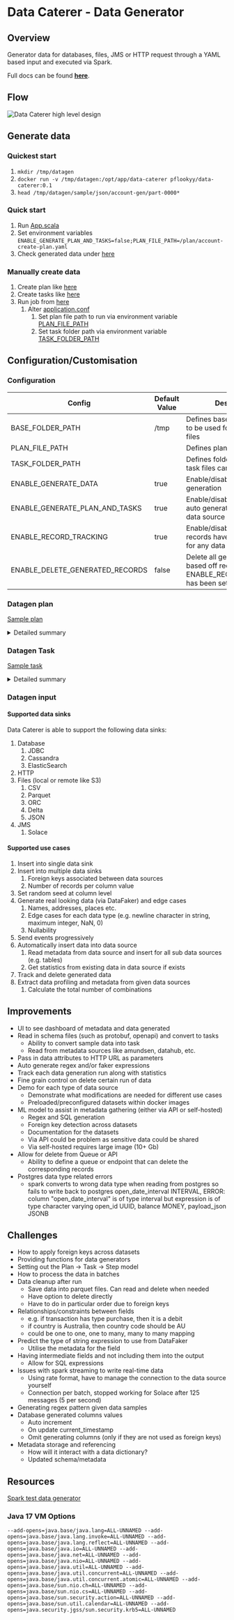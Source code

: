 # Data Caterer - Data Generator

## Overview

Generator data for databases, files, JMS or HTTP request through a YAML based input and executed via Spark.
  
Full docs can be found [**here**](https://pflooky.github.io/data-caterer-docs/).

## Flow

![Data Caterer high level design](design/high-level-design.png "High level design")

## Generate data
### Quickest start
1. `mkdir /tmp/datagen`
2. `docker run -v /tmp/datagen:/opt/app/data-caterer pflookyy/data-caterer:0.1`
3. `head /tmp/datagen/sample/json/account-gen/part-0000*`

### Quick start
1. Run [App.scala](app/src/main/scala/com/github/pflooky/datagen/App.scala)
2. Set environment variables `ENABLE_GENERATE_PLAN_AND_TASKS=false;PLAN_FILE_PATH=/plan/account-create-plan.yaml`
3. Check generated data under [here](app/src/test/resources/sample/json)

### Manually create data
1. Create plan like [here](app/src/main/resources/plan/customer-create-plan.yaml)
2. Create tasks like [here](app/src/main/resources/task/postgres/postgres-customer-task.yaml)
3. Run job from [here](app/src/main/scala/com/github/pflooky/datagen/App.scala)
   1. Alter [application.conf](app/src/main/resources/application.conf)
      1. Set plan file path to run via environment variable [PLAN_FILE_PATH](app/src/main/resources/application.conf)
      2. Set task folder path via environment variable [TASK_FOLDER_PATH](app/src/main/resources/application.conf)

## Configuration/Customisation
### Configuration

| Config                          | Default Value | Description                                                                                             |
|---------------------------------|---------------|---------------------------------------------------------------------------------------------------------|
| BASE_FOLDER_PATH                | /tmp          | Defines base folder pathway to be used for plan and task files                                          |
| PLAN_FILE_PATH                  | <empty>       | Defines plan file path                                                                                  |
| TASK_FOLDER_PATH                | <empty>       | Defines folder path where all task files can be found                                                   |
| ENABLE_GENERATE_DATA            | true          | Enable/disable data generation                                                                          |
| ENABLE_GENERATE_PLAN_AND_TASKS  | true          | Enable/disable plan and task auto generation based off data source connections                          |
| ENABLE_RECORD_TRACKING          | true          | Enable/disable which data records have been generated for any data source                               |
| ENABLE_DELETE_GENERATED_RECORDS | false         | Delete all generated records based off record tracking (if ENABLE_RECORD_TRACKING has been set to true) |

### Datagen plan

[Sample plan](app/src/test/resources/sample/plan/customer-create-plan.yaml)

<details><summary>Detailed summary</summary><br>

```yaml
name: "customer_create_plan"
description: "Create customers in JDBC and Cassandra"
tasks:
  #list of tasks to execute
  - name: "jdbc_customer_accounts_table_create"
    #Name of the data source with configuration as defined in application.conf
    dataSourceName: "postgres"
  - name: "parquet_transaction_file"
    dataSourceName: "parquet"
  - name: "cassandra_customer_status_table_create"
    dataSourceName: "cassandra"
    #Can disable tasks, enabled by default
    enabled: false
  - name: "cassandra_customer_transactions_table_create"
    dataSourceName: "cassandra"
    enabled: false

sinkOptions:
  #Define a static seed if you want consistent data produced
  seed: "1"
  #Define any foreign keys that should match across data tasks
  foreignKeys:
    #The foreign key name with naming convention [dataSourceName].[schema].[column name]
    "postgres.accounts.account_number":
      #List of columns to match with same naming convention
      - "parquet.transactions.account_id"
```

</details>

### Datagen Task

[Sample task](app/src/test/resources/sample/task/postgres/postgres-transaction-task.yaml)

<details><summary>Detailed summary</summary><br>

Simple sample

```yaml
name: "jdbc_customer_accounts_table_create"
steps:
  #Define one or more steps within a task
  - name: "accounts"
    type: "postgres"
    count:
      #Number of records to generate
      records: 10
    #Define any Spark options to pass when pushing data
    options:
      dbtable: "account.accounts"
    schema:
      fields:
        - name: "account_number"
          #Data type of column: string, int, double, date
          type: "string"
          generator:
            #Type of data generator: regex, random, oneOf
            type: "regex"
            #Options to set per type of generator
            options:
              regex: "ACC1[0-9]{5,10}"
              seed: 1 #Can set the random seed at column level
        - name: "account_status"
          type: "string"
          generator:
            type: "oneOf"
            options:
              #List of potential values
              oneOf:
                - "open"
                - "closed"
        - name: "open_date"
          type: "date"
          generator:
            type: "random"
            #`options` is optional, will revert to defaults if not defined
            options:
              minValue: "2020-01-01" #Default: now() - 5 days
              maxValue: "2022-12-31" #Default: now()
        - name: "created_by"
          type: "string"
          generator:
            type: "random"
            options:
              minLength: 10  #Default: 1
              maxLength: 100 #Default: 20
        - name: "customer_id"
          type: "int"
          generator:
            type: "random"
            options:
              minValue: 0    #Default: 0
              maxValue: 100  #Default: 1
```

With multiple records per key (i.e. have X number of transactions per account)

```yaml
name: "parquet_transaction_file"
steps:
  - name: "transactions"
    type: "parquet"
    options:
      path: "/tmp/sample/parquet/transactions"
    count:
      #Number of records per column to generate
      perColumn:
        #Can be based on multiple columns
        columnNames:
          - "account_id"
        #Can define simple count of records
        count: 10
        #Or define generator for number of records (has to be int generator)
        generator:
          type: "random"
          options:
            minValue: 1
            maxValue: 10
...
```

</details>

### Datagen input

#### Supported data sinks

Data Caterer is able to support the following data sinks:

1. Database
   1. JDBC
   2. Cassandra
   3. ElasticSearch
2. HTTP
3. Files (local or remote like S3)
   1. CSV
   2. Parquet
   3. ORC
   4. Delta
   5. JSON
4. JMS
   1. Solace

#### Supported use cases

1. Insert into single data sink
2. Insert into multiple data sinks
   1. Foreign keys associated between data sources
   2. Number of records per column value
3. Set random seed at column level
4. Generate real looking data (via DataFaker) and edge cases
   1. Names, addresses, places etc.
   2. Edge cases for each data type (e.g. newline character in string, maximum integer, NaN, 0)
   3. Nullability
5. Send events progressively
6. Automatically insert data into data source
   1. Read metadata from data source and insert for all sub data sources (e.g. tables)
   2. Get statistics from existing data in data source if exists
7. Track and delete generated data
8. Extract data profiling and metadata from given data sources
   1. Calculate the total number of combinations

## Improvements

- UI to see dashboard of metadata and data generated
- Read in schema files (such as protobuf, openapi) and convert to tasks
  - Ability to convert sample data into task
  - Read from metadata sources like amundsen, datahub, etc.
- Pass in data attributes to HTTP URL as parameters
- Auto generate regex and/or faker expressions
- Track each data generation run along with statistics
- Fine grain control on delete certain run of data
- Demo for each type of data source
  - Demonstrate what modifications are needed for different use cases
  - Preloaded/preconfigured datasets within docker images
- ML model to assist in metadata gathering (either via API or self-hosted)
  - Regex and SQL generation
  - Foreign key detection across datasets
  - Documentation for the datasets
  - Via API could be problem as sensitive data could be shared
  - Via self-hosted requires large image (10+ Gb)
- Allow for delete from Queue or API
  - Ability to define a queue or endpoint that can delete the corresponding records
- Postgres data type related errors
  - spark converts to wrong data type when reading from postgres so fails to write back to postgres
      open_date_interval INTERVAL,
      ERROR: column "open_date_interval" is of type interval but expression is of type character varying
      open_id UUID,
      balance MONEY,
      payload_json JSONB

## Challenges

- How to apply foreign keys across datasets
- Providing functions for data generators
- Setting out the Plan -> Task -> Step model
- How to process the data in batches
- Data cleanup after run
  - Save data into parquet files. Can read and delete when needed
  - Have option to delete directly
  - Have to do in particular order due to foreign keys
- Relationships/constraints between fields
  - e.g. if transaction has type purchase, then it is a debit
  - if country is Australia, then country code should be AU
  - could be one to one, one to many, many to many mapping
- Predict the type of string expression to use from DataFaker
  - Utilise the metadata for the field
- Having intermediate fields and not including them into the output
  - Allow for SQL expressions
- Issues with spark streaming to write real-time data
  - Using rate format, have to manage the connection to the data source yourself
  - Connection per batch, stopped working for Solace after 125 messages (5 per second)
- Generating regex pattern given data samples
- Database generated columns values
  - Auto increment
  - On update current_timestamp
  - Omit generating columns (only if they are not used as foreign keys)
- Metadata storage and referencing
  - How will it interact with a data dictionary?
  - Updated schema/metadata

## Resources

[Spark test data generator](https://github.com/apache/spark/blob/master/sql/catalyst/src/test/scala/org/apache/spark/sql/RandomDataGenerator.scala)

### Java 17 VM Options

```shell
--add-opens=java.base/java.lang=ALL-UNNAMED --add-opens=java.base/java.lang.invoke=ALL-UNNAMED --add-opens=java.base/java.lang.reflect=ALL-UNNAMED --add-opens=java.base/java.io=ALL-UNNAMED --add-opens=java.base/java.net=ALL-UNNAMED --add-opens=java.base/java.nio=ALL-UNNAMED --add-opens=java.base/java.util=ALL-UNNAMED --add-opens=java.base/java.util.concurrent=ALL-UNNAMED --add-opens=java.base/java.util.concurrent.atomic=ALL-UNNAMED --add-opens=java.base/sun.nio.ch=ALL-UNNAMED --add-opens=java.base/sun.nio.cs=ALL-UNNAMED --add-opens=java.base/sun.security.action=ALL-UNNAMED --add-opens=java.base/sun.util.calendar=ALL-UNNAMED --add-opens=java.security.jgss/sun.security.krb5=ALL-UNNAMED
```
